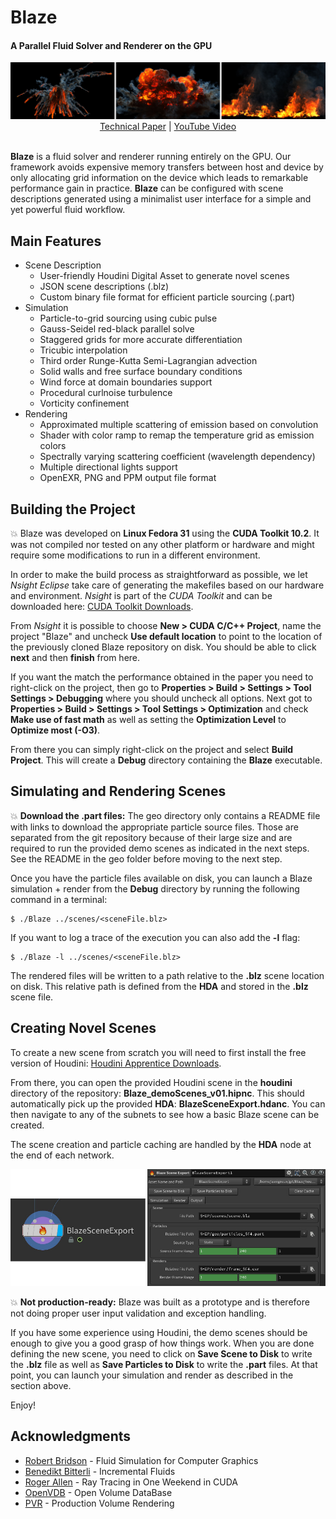 # Blaze
#### A Parallel Fluid Solver and Renderer on the GPU

<div align="center">
  <img src="img/teaser.jpg" />
  <br>
  <a href="https://drive.google.com/file/d/1DaBsw6WKcPI_tvl-_QjJeEiXMBBwSC4V/view?usp=sharing">Technical Paper</a>
  | <a href="https://youtu.be/lxIIJf6EVqo">YouTube Video</a>
  <br><br>
</div>

**Blaze** is a fluid solver and renderer running entirely on the GPU. Our framework avoids expensive memory transfers between host and device by only
allocating grid information on the device which leads to remarkable performance
gain in practice. **Blaze** can be configured with scene descriptions generated
using a minimalist user interface for a simple and yet powerful fluid workflow.

## Main Features

* Scene Description
    * User-friendly Houdini Digital Asset to generate novel scenes
    * JSON scene descriptions (.blz)
    * Custom binary file format for efficient particle sourcing (.part)
* Simulation
    * Particle-to-grid sourcing using cubic pulse
    * Gauss-Seidel red-black parallel solve
    * Staggered grids for more accurate differentiation
    * Tricubic interpolation
    * Third order Runge-Kutta Semi-Lagrangian advection
    * Solid walls and free surface boundary conditions
    * Wind force at domain boundaries support
    * Procedural curlnoise turbulence
    * Vorticity confinement
* Rendering
    * Approximated multiple scattering of emission based on convolution
    * Shader with color ramp to remap the temperature grid as emission colors
    * Spectrally varying scattering coefficient (wavelength dependency)
    * Multiple directional lights support
    * OpenEXR, PNG and PPM output file format

## Building the Project

:boom: Blaze was developed on **Linux Fedora 31** using the **CUDA Toolkit 10.2**. It was not compiled nor tested on any other platform or hardware and might require some modifications to run in a different environment.

In order to make the build process as straightforward as possible, we let *Nsight Eclipse* take care of generating the makefiles based on our hardware and environment. *Nsight* is part of the *CUDA Toolkit* and can be downloaded here: [CUDA Toolkit Downloads](https://developer.nvidia.com/cuda-downloads).

From *Nsight* it is possible to choose **New > CUDA C/C++ Project**, name the project "Blaze" and uncheck **Use default location** to point to the location of the previously cloned Blaze repository on disk. You should be able to click **next** and then **finish** from here.

If you want the match the performance obtained in the paper you need to right-click on the project, then go to **Properties > Build > Settings > Tool Settings > Debugging** where you should uncheck all options. Next got to **Properties > Build > Settings > Tool Settings > Optimization** and check **Make use of fast math** as well as setting the **Optimization Level** to  **Optimize most (-O3)**.

From there you can simply right-click on the project and select **Build Project**. This will create a **Debug** directory containing the **Blaze** executable.

## Simulating and Rendering Scenes

:boom: **Download the .part files:** The geo directory only contains a README file with links to download the appropriate particle source files. Those are separated from the git repository because of their large size and are required to run the provided demo scenes as indicated in the next steps. See the README in the geo folder before moving to the next step.

Once you have the particle files available on disk, you can launch a Blaze simulation + render from the **Debug** directory by running the following command in a terminal:

```ShellSession
$ ./Blaze ../scenes/<sceneFile.blz>
```

If you want to log a trace of the execution you can also add the **-l** flag:

```ShellSession
$ ./Blaze -l ../scenes/<sceneFile.blz>
```

The rendered files will be written to a path relative to the **.blz** scene location on disk. This relative path is defined from the **HDA** and stored in the **.blz** scene file.

## Creating Novel Scenes

To create a new scene from scratch you will need to first install the free version of Houdini: [Houdini Apprentice Downloads](https://www.sidefx.com/products/houdini-apprentice/).

From there, you can open the provided Houdini scene in the **houdini** directory of the repository: **Blaze_demoScenes_v01.hipnc**. This should automatically pick up the provided **HDA**: **BlazeSceneExport.hdanc**. You can then navigate to any of the subnets to see how a basic Blaze scene can be created.

The scene creation and particle caching are handled by the **HDA** node at the end of each network.

<p align="center">
  <img src="img/hda.jpg" />
</p>

:boom: **Not production-ready:** Blaze was built as a prototype and is therefore not doing proper user input validation and exception handling.

If you have some experience using Houdini, the demo scenes should be enough to give you a good grasp of how things work. When you are done defining the new scene, you need to click on **Save Scene to Disk** to write the **.blz** file as well as **Save Particles to Disk** to write the **.part** files. At that point, you can launch your simulation and render as described in the section above.

Enjoy!

## Acknowledgments

* [Robert Bridson](https://www.cs.ubc.ca/~rbridson/) - Fluid Simulation for Computer Graphics
* [Benedikt Bitterli](https://github.com/tunabrain/incremental-fluids) - Incremental Fluids
* [Roger Allen](https://github.com/rogerallen/raytracinginoneweekendincuda) - Ray Tracing in One Weekend in CUDA
* [OpenVDB](https://github.com/AcademySoftwareFoundation/openvdb) - Open Volume DataBase
* [PVR](https://github.com/pvrbook/pvr) - Production Volume Rendering

